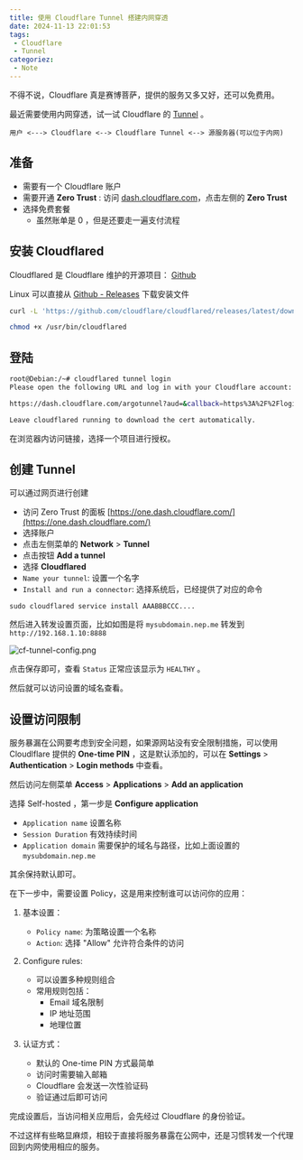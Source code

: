 ```yaml
---
title: 使用 Cloudflare Tunnel 搭建内网穿透
date: 2024-11-13 22:01:53
tags:
 - Cloudflare
 - Tunnel
categoriez:
 - Note
---
```


不得不说，Cloudflare 真是赛博菩萨，提供的服务又多又好，还可以免费用。  

最近需要使用内网穿透，试一试 Cloudflare 的 [Tunnel](https://www.cloudflare.com/zh-cn/products/tunnel/) 。

```
用户 <---> Cloudflare <--> Cloudflare Tunnel <--> 源服务器(可以位于内网)
```
<!--more-->

## 准备

- 需要有一个 Cloudflare 账户
- 需要开通 **Zero Trust** : 访问 [dash.cloudflare.com](https://dash.cloudflare.com/)，点击左侧的 **Zero Trust**
- 选择免费套餐
    - 虽然账单是 0 ，但是还要走一遍支付流程

## 安装 Cloudflared

Cloudflared 是 Cloudflare 维护的开源项目： [Github](https://github.com/cloudflare/cloudflared) 

Linux 可以直接从 [Github - Releases](https://github.com/cloudflare/cloudflared/releases) 下载安装文件

```sh
curl -L 'https://github.com/cloudflare/cloudflared/releases/latest/download/cloudflared-linux-amd64' -o /usr/bin/cloudflared

chmod +x /usr/bin/cloudflared
```

## 登陆
```sh
root@Debian:/~# cloudflared tunnel login
Please open the following URL and log in with your Cloudflare account:

https://dash.cloudflare.com/argotunnel?aud=&callback=https%3A%2F%2Flogin.cloudflareaccess.org%2************************

Leave cloudflared running to download the cert automatically.
```

在浏览器内访问链接，选择一个项目进行授权。  

## 创建 Tunnel
可以通过网页进行创建
- 访问 Zero Trust 的面板 [https://one.dash.cloudflare.com/](https://one.dash.cloudflare.com/)
- 选择账户
- 点击左侧菜单的 **Network** > **Tunnel** 
- 点击按钮 **Add a tunnel**
- 选择 **Cloudflared**
- `Name your tunnel`:  设置一个名字
- `Install and run a connector`: 选择系统后，已经提供了对应的命令
```
sudo cloudflared service install AAABBBCCC....
```

然后进入转发设置页面，比如如图是将 `mysubdomain.nep.me` 转发到 `http://192.168.1.10:8888`

![cf-tunnel-config.png](https://m.nep.me/blog/post/cf-tunnel-config.png)

点击保存即可，查看 `Status` 正常应该显示为 `HEALTHY` 。  

然后就可以访问设置的域名查看。  

## 设置访问限制

服务暴漏在公网要考虑到安全问题，如果源网站没有安全限制措施，可以使用 Cloudlflare 提供的 **One-time PIN** ，这是默认添加的，可以在 **Settings** > **Authentication** > **Login methods** 中查看。

然后访问左侧菜单 **Access** > **Applications** > **Add an application**

选择 Self-hosted ，第一步是 **Configure application**

- `Application name` 设置名称
- `Session Duration` 有效持续时间
- `Application domain` 需要保护的域名与路径，比如上面设置的 `mysubdomain.nep.me`

其余保持默认即可。 

在下一步中，需要设置 Policy，这是用来控制谁可以访问你的应用：

1. 基本设置：
    - `Policy name`: 为策略设置一个名称
    - `Action`: 选择 "Allow" 允许符合条件的访问

2. Configure rules:
    - 可以设置多种规则组合
    - 常用规则包括：
      - Email 域名限制
      - IP 地址范围
      - 地理位置

3. 认证方式：
    - 默认的 One-time PIN 方式最简单
    - 访问时需要输入邮箱
    - Cloudflare 会发送一次性验证码
    - 验证通过后即可访问

完成设置后，当访问相关应用后，会先经过 Cloudflare 的身份验证。

不过这样有些略显麻烦，相较于直接将服务暴露在公网中，还是习惯转发一个代理回到内网使用相应的服务。  